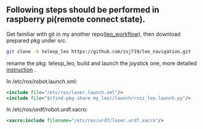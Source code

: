 ## Following steps should be performed in raspberry pi(remote connect state).
Get familiar with git in my another repo([leo_workflow](https://github.com/zxj719/leo_workflow)), then download prepared pkg under src.

```bash
git clone -b teleop_leo https://github.com/zxj719/leo_navigation.git
```

rename the pkg: teleop_leo, build and launch the joystick one, more detailed [instruction](https://github.com/UoMMScRobotics/UOMDocumentationForLeoRover/blob/main/Task04_Steering_with_joystick/Joystick.md) .

In /etc/ros/robot.launch.xml:
```xml
<include file="/etc/ros/laser.launch.xml"/>
<include file="$(find-pkg-share my_leo)/launch/rviz_leo.launch.py"/>
```

In /etc/ros/urdf/robot.urdf.xacro:
```xml
<xacro:include filename="/etc/ros/urdf/laser.urdf.xacro"/>
```

